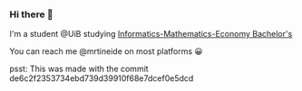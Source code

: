 ### Hi there 👋

I'm a student @UiB studying [Informatics-Mathematics-Economy Bachelor's](https://www.uib.no/en/studies/BATF-IM%C3%98)


You can reach me @mrtineide on most platforms 😀

psst: This was made with the commit de6c2f2353734ebd739d39910f68e7dcef0e5dcd

<!--
**mrtineide/mrtineide** is a ✨ _special_ ✨ repository because its `README.md` (this file) appears on your GitHub profile.

Here are some ideas to get you started:

- 🔭 I’m currently working on ...
- 🌱 I’m currently learning ...
- 👯 I’m looking to collaborate on ...
- 🤔 I’m looking for help with ...
- 💬 Ask me about ...
- 📫 How to reach me: ...
- 😄 Pronouns: ...
- ⚡ Fun fact: ...
-->
